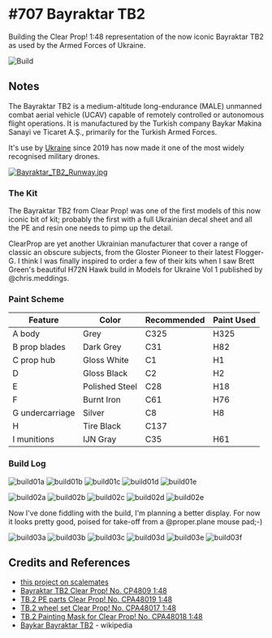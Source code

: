 # #707 Bayraktar TB2

Building the Clear Prop! 1:48 representation of the now iconic Bayraktar TB2 as used by the Armed Forces of Ukraine.

![Build](./assets/BayraktarTB2_build.jpg?raw=true)

## Notes

The Bayraktar TB2 is a medium-altitude long-endurance (MALE) unmanned combat aerial vehicle (UCAV) capable of remotely controlled or autonomous flight operations. It is manufactured by the Turkish company Baykar Makina Sanayi ve Ticaret A.Ş., primarily for the Turkish Armed Forces.

It's use by
[Ukraine](https://en.wikipedia.org/wiki/Baykar_Bayraktar_TB2#Ukraine_and_2022_Russian_invasion)
since 2019 has now made it one of the most widely recognised military drones.

[![Bayraktar_TB2_Runway.jpg](./assets/Bayraktar_TB2_Runway.jpg?raw=true)](https://en.wikipedia.org/wiki/Baykar_Bayraktar_TB2)

### The Kit

The Bayraktar TB2 from Clear Prop! was one of the first models of this now iconic bit of kit; probably the first with a full Ukrainian decal sheet and all the PE and resin one needs to pimp up the detail.

ClearProp are yet another Ukrainian manufacturer that cover a range of classic an obscure subjects, from the Gloster Pioneer to their latest Flogger-G. I think I was finally inspired to order a few of their kits when I saw Brett Green's beautiful H72N Hawk build in Models for Ukraine Vol 1 published by @chris.meddings.

### Paint Scheme

| Feature               | Color                | Recommended | Paint Used |
|-----------------------|----------------------|-------------|------------|
| A body                | Grey                 | C325        | H325       |
| B prop blades         | Dark Grey            | C31         | H82        |
| C prop hub            | Gloss White          | C1          | H1         |
| D                     | Gloss Black          | C2          | H2         |
| E                     | Polished Steel       | C28         | H18        |
| F                     | Burnt Iron           | C61         | H76        |
| G undercarriage       | Silver               | C8          | H8         |
| H                     | Tire Black           | C137        |            |
| I munitions           | IJN Gray             | C35         | H61        |

### Build Log

![build01a](./assets/build01a.jpg?raw=true)
![build01b](./assets/build01b.jpg?raw=true)
![build01c](./assets/build01c.jpg?raw=true)
![build01d](./assets/build01d.jpg?raw=true)
![build01e](./assets/build01e.jpg?raw=true)

![build02a](./assets/build02a.jpg?raw=true)
![build02b](./assets/build02b.jpg?raw=true)
![build02c](./assets/build02c.jpg?raw=true)
![build02d](./assets/build02d.jpg?raw=true)
![build02e](./assets/build02e.jpg?raw=true)

Now I've done fiddling with the build, I'm planning a better display. For now it looks pretty good, poised for take-off from a @proper.plane mouse pad;-)

![build03a](./assets/build03a.jpg?raw=true)
![build03b](./assets/build03b.jpg?raw=true)
![build03c](./assets/build03c.jpg?raw=true)
![build03d](./assets/build03d.jpg?raw=true)
![build03e](./assets/build03e.jpg?raw=true)
![build03f](./assets/build03f.jpg?raw=true)

## Credits and References

* [this project on scalemates](https://www.scalemates.com/profiles/mate.php?id=74137&p=projects&project=143607)
* [Bayraktar TB2 Clear Prop! No. CP4809 1:48](https://www.scalemates.com/kits/clear-prop-cp4809-bayraktar-tb2--1408722)
* [TB.2 PE parts Clear Prop! No. CPA48019 1:48](https://www.scalemates.com/kits/clear-prop-cpa48019-tb2-pe-parts--1457780)
* [TB.2 wheel set Clear Prop! No. CPA48017 1:48](https://www.scalemates.com/kits/clear-prop-cpa48017-tb2-wheel-set--1457778)
* [TB.2 Painting Mask for Clear Prop! No. CPA48018 1:48](https://www.scalemates.com/kits/clear-prop-cpa48018-tb2-painting-mask--1457779)
* [Baykar Bayraktar TB2](https://en.wikipedia.org/wiki/Baykar_Bayraktar_TB2) - wikipedia
